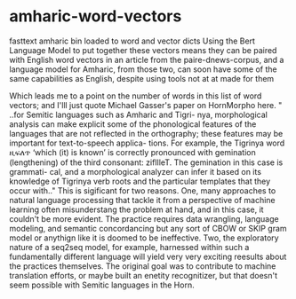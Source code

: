 # amharic-word-vectors
fasttext amharic bin loaded to word and vector dicts 
Using the Bert Language Model to put together these vectors means they can be paired with English word vectors in an article from the paire-dnews-corpus, and a language model for Amharic, from those two, can soon have some of the same capabilities as English, despite using tools not at at made for them

Which leads me to a point on the number of words in this list of word vectors; and I'lll just quote Michael Gasser's paper on HornMorpho here. " ..for Semitic languages such as Amharic and Tigri-
nya, morphological analysis can make explicit some of the phonological features of the languages 
that are not reflected in the orthography; these features may be important for text-to-speech applica-
tions. For example, the Tigrinya word ዚፍለጥ ‘which (it) is known’ is correctly pronounced with 
gemination (lengthening) of the third consonant: zifIlleT. The gemination in this case is grammati-
cal, and a morphological analyzer can infer it based on its knowledge of Tigrinya verb roots and the 
particular templates that they occur with.."
This is sigificant for two reasons. One, many approaches to natural language processing that tackle it from a perspective of machine learning often misunderstang the problem at hand, and in this case, it couldn't be more evident. The practice requires data wrangling, language modeling, and semantic concordancing but any sort of CBOW or SKIP gram model or anythign like it is doomed to be ineffective. Two, the exploratory nature of a seq2seq model, for example, harnessed within such a fundamentally different language will yield very very exciting reesults about the practices themselves. The original goal was to contribute to machine translation efforts, or maybe built an enetity recognitizer, but that doesn't seem possible with Semitic languages in the Horn.
